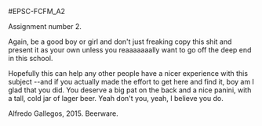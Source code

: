 #EPSC-FCFM_A2

Assignment number 2.

Again, be a good boy or girl and don't just freaking copy this shit and present it as your own unless you reaaaaaaally want to go off the deep end in this school.

Hopefully this can help any other people have a nicer experience with this subject --and if you actually made the effort to get here and find it, boy am I glad that you did. You deserve a big pat on the back and a nice panini, with a tall, cold jar of lager beer. Yeah don't you, yeah, I believe you do.

Alfredo Gallegos, 2015. Beerware.
